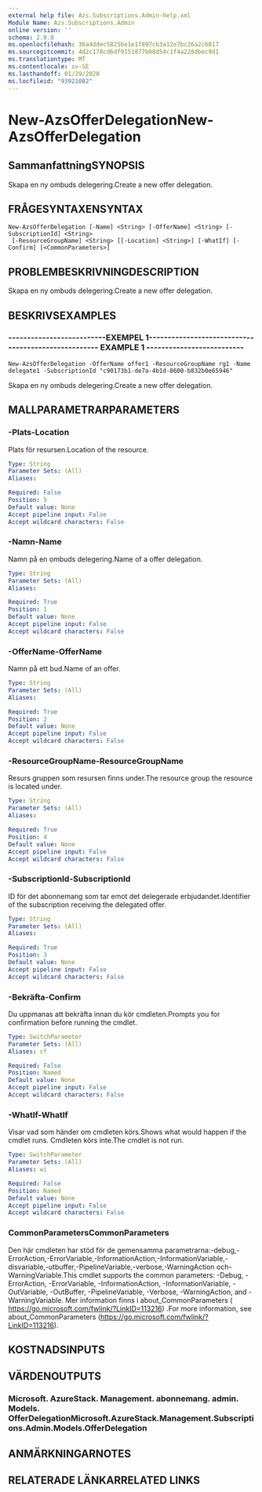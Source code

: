 ```yaml
---
external help file: Azs.Subscriptions.Admin-help.xml
Module Name: Azs.Subscriptions.Admin
online version: ''
schema: 2.0.0
ms.openlocfilehash: 36a4ddec5825be1e1f897cb3a12e7bc26a2c6817
ms.sourcegitcommit: 4d2c178cd6df9151877b08d54c1f4a228dbec9d1
ms.translationtype: MT
ms.contentlocale: sv-SE
ms.lasthandoff: 01/29/2020
ms.locfileid: "93921082"
---
```

# <span data-ttu-id="6db2a-101">New-AzsOfferDelegation</span><span class="sxs-lookup"><span data-stu-id="6db2a-101">New-AzsOfferDelegation</span></span>

## <span data-ttu-id="6db2a-102">Sammanfattning</span><span class="sxs-lookup"><span data-stu-id="6db2a-102">SYNOPSIS</span></span>
<span data-ttu-id="6db2a-103">Skapa en ny ombuds delegering.</span><span class="sxs-lookup"><span data-stu-id="6db2a-103">Create a new offer delegation.</span></span>

## <span data-ttu-id="6db2a-104">FRÅGESYNTAXEN</span><span class="sxs-lookup"><span data-stu-id="6db2a-104">SYNTAX</span></span>

```
New-AzsOfferDelegation [-Name] <String> [-OfferName] <String> [-SubscriptionId] <String>
 [-ResourceGroupName] <String> [[-Location] <String>] [-WhatIf] [-Confirm] [<CommonParameters>]
```

## <span data-ttu-id="6db2a-105">PROBLEMBESKRIVNING</span><span class="sxs-lookup"><span data-stu-id="6db2a-105">DESCRIPTION</span></span>
<span data-ttu-id="6db2a-106">Skapa en ny ombuds delegering.</span><span class="sxs-lookup"><span data-stu-id="6db2a-106">Create a new offer delegation.</span></span>

## <span data-ttu-id="6db2a-107">BESKRIVS</span><span class="sxs-lookup"><span data-stu-id="6db2a-107">EXAMPLES</span></span>

### <span data-ttu-id="6db2a-108">--------------------------EXEMPEL 1--------------------------</span><span class="sxs-lookup"><span data-stu-id="6db2a-108">-------------------------- EXAMPLE 1 --------------------------</span></span>
```
New-AzsOfferDelegation -OfferName offer1 -ResourceGroupName rg1 -Name delegate1 -SubscriptionId "c90173b1-de7a-4b1d-8600-b832b0e65946"
```

<span data-ttu-id="6db2a-109">Skapa en ny ombuds delegering.</span><span class="sxs-lookup"><span data-stu-id="6db2a-109">Create a new offer delegation.</span></span>

## <span data-ttu-id="6db2a-110">MALLPARAMETRAR</span><span class="sxs-lookup"><span data-stu-id="6db2a-110">PARAMETERS</span></span>

### <span data-ttu-id="6db2a-111">-Plats</span><span class="sxs-lookup"><span data-stu-id="6db2a-111">-Location</span></span>
<span data-ttu-id="6db2a-112">Plats för resursen.</span><span class="sxs-lookup"><span data-stu-id="6db2a-112">Location of the resource.</span></span>

```yaml
Type: String
Parameter Sets: (All)
Aliases: 

Required: False
Position: 5
Default value: None
Accept pipeline input: False
Accept wildcard characters: False
```

### <span data-ttu-id="6db2a-113">-Namn</span><span class="sxs-lookup"><span data-stu-id="6db2a-113">-Name</span></span>
<span data-ttu-id="6db2a-114">Namn på en ombuds delegering.</span><span class="sxs-lookup"><span data-stu-id="6db2a-114">Name of a offer delegation.</span></span>

```yaml
Type: String
Parameter Sets: (All)
Aliases: 

Required: True
Position: 1
Default value: None
Accept pipeline input: False
Accept wildcard characters: False
```

### <span data-ttu-id="6db2a-115">-OfferName</span><span class="sxs-lookup"><span data-stu-id="6db2a-115">-OfferName</span></span>
<span data-ttu-id="6db2a-116">Namn på ett bud.</span><span class="sxs-lookup"><span data-stu-id="6db2a-116">Name of an offer.</span></span>

```yaml
Type: String
Parameter Sets: (All)
Aliases: 

Required: True
Position: 2
Default value: None
Accept pipeline input: False
Accept wildcard characters: False
```

### <span data-ttu-id="6db2a-117">-ResourceGroupName</span><span class="sxs-lookup"><span data-stu-id="6db2a-117">-ResourceGroupName</span></span>
<span data-ttu-id="6db2a-118">Resurs gruppen som resursen finns under.</span><span class="sxs-lookup"><span data-stu-id="6db2a-118">The resource group the resource is located under.</span></span>

```yaml
Type: String
Parameter Sets: (All)
Aliases: 

Required: True
Position: 4
Default value: None
Accept pipeline input: False
Accept wildcard characters: False
```

### <span data-ttu-id="6db2a-119">-SubscriptionId</span><span class="sxs-lookup"><span data-stu-id="6db2a-119">-SubscriptionId</span></span>
<span data-ttu-id="6db2a-120">ID för det abonnemang som tar emot det delegerade erbjudandet.</span><span class="sxs-lookup"><span data-stu-id="6db2a-120">Identifier of the subscription receiving the delegated offer.</span></span>

```yaml
Type: String
Parameter Sets: (All)
Aliases: 

Required: True
Position: 3
Default value: None
Accept pipeline input: False
Accept wildcard characters: False
```

### <span data-ttu-id="6db2a-121">-Bekräfta</span><span class="sxs-lookup"><span data-stu-id="6db2a-121">-Confirm</span></span>
<span data-ttu-id="6db2a-122">Du uppmanas att bekräfta innan du kör cmdleten.</span><span class="sxs-lookup"><span data-stu-id="6db2a-122">Prompts you for confirmation before running the cmdlet.</span></span>

```yaml
Type: SwitchParameter
Parameter Sets: (All)
Aliases: cf

Required: False
Position: Named
Default value: None
Accept pipeline input: False
Accept wildcard characters: False
```

### <span data-ttu-id="6db2a-123">-WhatIf</span><span class="sxs-lookup"><span data-stu-id="6db2a-123">-WhatIf</span></span>
<span data-ttu-id="6db2a-124">Visar vad som händer om cmdleten körs.</span><span class="sxs-lookup"><span data-stu-id="6db2a-124">Shows what would happen if the cmdlet runs.</span></span>
<span data-ttu-id="6db2a-125">Cmdleten körs inte.</span><span class="sxs-lookup"><span data-stu-id="6db2a-125">The cmdlet is not run.</span></span>

```yaml
Type: SwitchParameter
Parameter Sets: (All)
Aliases: wi

Required: False
Position: Named
Default value: None
Accept pipeline input: False
Accept wildcard characters: False
```

### <span data-ttu-id="6db2a-126">CommonParameters</span><span class="sxs-lookup"><span data-stu-id="6db2a-126">CommonParameters</span></span>
<span data-ttu-id="6db2a-127">Den här cmdleten har stöd för de gemensamma parametrarna:-debug,-ErrorAction,-ErrorVariable,-InformationAction,-InformationVariable,-disvariable,-utbuffer,-PipelineVariable,-verbose,-WarningAction och-WarningVariable.</span><span class="sxs-lookup"><span data-stu-id="6db2a-127">This cmdlet supports the common parameters: -Debug, -ErrorAction, -ErrorVariable, -InformationAction, -InformationVariable, -OutVariable, -OutBuffer, -PipelineVariable, -Verbose, -WarningAction, and -WarningVariable.</span></span> <span data-ttu-id="6db2a-128">Mer information finns i about_CommonParameters ( https://go.microsoft.com/fwlink/?LinkID=113216) .</span><span class="sxs-lookup"><span data-stu-id="6db2a-128">For more information, see about_CommonParameters (https://go.microsoft.com/fwlink/?LinkID=113216).</span></span>

## <span data-ttu-id="6db2a-129">KOSTNADS</span><span class="sxs-lookup"><span data-stu-id="6db2a-129">INPUTS</span></span>

## <span data-ttu-id="6db2a-130">VÄRDEN</span><span class="sxs-lookup"><span data-stu-id="6db2a-130">OUTPUTS</span></span>

### <span data-ttu-id="6db2a-131">Microsoft. AzureStack. Management. abonnemang. admin. Models. OfferDelegation</span><span class="sxs-lookup"><span data-stu-id="6db2a-131">Microsoft.AzureStack.Management.Subscriptions.Admin.Models.OfferDelegation</span></span>

## <span data-ttu-id="6db2a-132">ANMÄRKNINGAR</span><span class="sxs-lookup"><span data-stu-id="6db2a-132">NOTES</span></span>

## <span data-ttu-id="6db2a-133">RELATERADE LÄNKAR</span><span class="sxs-lookup"><span data-stu-id="6db2a-133">RELATED LINKS</span></span>

